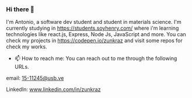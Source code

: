 ### Hi there 👋
I'm Antonio, a software dev student  and student in materials science. 
I'm currently studying in https://students.soyhenry.com/ where i'm learning technologies like  react.js, Express, Node Js, JavaScript and  more. 
You can check my projects in https://codepen.io/zunkraz  and  visit some repos for check my works. 


- 📫 How to reach me: 
You can reach out to me through the following URLs.

email: 15-11245@usb.ve

LinkedIn: www.linkedin.com/in/zunkraz

